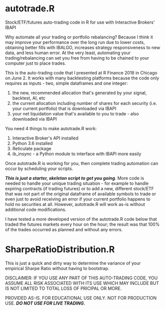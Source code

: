 # autotrade.R
Stock/ETF/futures auto-trading code in R for use with Interactive Brokers' IBAPI

Why automate all your trading or portfolio rebalancing? Because I think it may improve your performance over the long run due to 
lower costs, obtaining better fills with IBALGO, increases strategy responsiveness to new data, and less human error. At the very least, automating your trading/rebalancing can set
you free from having to be chained to your computer just to place trades. 

This is the auto-trading code that I presented at R Finance 2018 in Chicago on June 2. It works with many backtesting platforms 
because the code only requires as inputs - two, simple dataframes and one integer:
1) the new, recommended allocation that's generated by your signal, backtest, AI, etc
2) the current allocation including number of shares for each security (i.e. your current portfolio) that is downloaded via IBAPI
3) your net liquidation value that's available to you to trade - also downloaded via IBAPI

You need 4 things to make autotrade.R work:
1) Interactive Broker's API installed
2) Python 3.6 installed
3) Reticulate package 
4) ib_insync - a Python module to interface with IBAPI more easily

Once autotrade.R is working for you, then complete trading automation can occur by scheduling your scripts.

***This is just a starter, skeleton script to get you going***. More code is needed to handle your unique trading situation - 
for example to handle expiring contracts (if trading futures) or to add a new, different stock/ETF that was not part of the original
dataframe of available symbols to trade or even just to avoid receiving an error if your current portfolio happens to hold no securities 
at all. However, autotrade.R will work as-is without additional code modifications.

I have tested a more developed version of the autotrade.R code below that traded the futures markets every hour on the hour; the result 
was that 100% of the trades occurred as planned and without any errors.

# SharpeRatioDistribution.R
This is just a quick and dirty way to determine the variance of your empirical Sharpe Ratio without having to bootstrap.

DISCLAIMER: IF YOU USE ANY PART OF THIS AUTO-TRADING CODE, YOU ASSUME ALL RISK ASSOCIATED WITH ITS USE WHICH MAY INCLUDE BUT
IS NOT LIMITED TO TOTAL LOSS OF PRICIPAL OR MORE.

PROVIDED AS-IS. FOR EDUCATIONAL USE ONLY. NOT FOR PRODUCTION USE. ***DO NOT USE FOR LIVE TRADING.***
